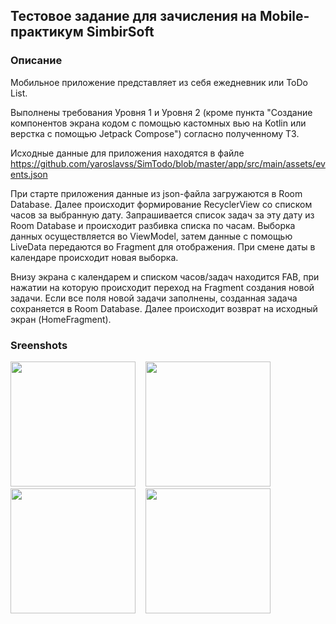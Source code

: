 ## Тестовое задание для зачисления на Mobile-практикум SimbirSoft

### Описание

Мобильное приложение представляет из себя ежедневник или ToDo List.

Выполнены требования Уровня 1 и Уровня 2 (кроме пункта "Создание компонентов экрана кодом с помощью кастомных вью на 
Kotlin или верстка с помощью Jetpack Compose") согласно полученному ТЗ.

Исходные данные для приложения находятся в файле https://github.com/yaroslavss/SimTodo/blob/master/app/src/main/assets/events.json

При старте приложения данные из json-файла загружаются в Room Database. Далее происходит формирование RecyclerView со списком часов за выбранную дату. Запрашивается список задач за эту дату из Room Database и происходит разбивка списка по часам.
Выборка данных осуществляется во ViewModel, затем данные с помощью LiveData передаются во Fragment для отображения. При смене даты в календаре происходит новая выборка.

Внизу экрана с календарем и списком часов/задач находится FAB, при нажатии на которую происходит переход на Fragment создания новой задачи. Если все поля новой задачи заполнены, созданная задача сохраняется в Room Database. Далее происходит возврат на исходный экран (HomeFragment).

### Sreenshots


<img src="https://github.com/yaroslavss/SimTodo/assets/18322997/92aeb868-8007-4e8f-ab67-0f63900a5128" width="200">
&nbsp;&nbsp;
<img src="https://github.com/yaroslavss/SimTodo/assets/18322997/2bd4721d-7cfa-4829-afb8-164549a78786" width="200">
&nbsp;&nbsp;
<img src="https://github.com/yaroslavss/SimTodo/assets/18322997/22611f21-5edf-46dc-b74c-1c2aad38dc3f" width="200">
&nbsp;&nbsp;
<img src="https://github.com/yaroslavss/SimTodo/assets/18322997/4d6c8ccd-dc01-44df-9ac9-1f8d1af39e94" width="200">

